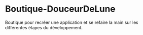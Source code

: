 # Boutique-DouceurDeLune

Boutique pour recréer une application et se refaire la main sur les différentes étapes du développement.
